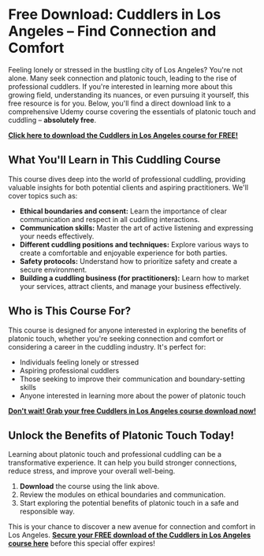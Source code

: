 # Free Download: Cuddlers in Los Angeles – Find Connection and Comfort

Feeling lonely or stressed in the bustling city of Los Angeles? You're not alone. Many seek connection and platonic touch, leading to the rise of professional cuddlers. If you're interested in learning more about this growing field, understanding its nuances, or even pursuing it yourself, this free resource is for you. Below, you'll find a direct download link to a comprehensive Udemy course covering the essentials of platonic touch and cuddling – **absolutely free**.

[**Click here to download the Cuddlers in Los Angeles course for FREE!**](https://udemywork.com/cuddlers-in-los-angeles)

## What You'll Learn in This Cuddling Course

This course dives deep into the world of professional cuddling, providing valuable insights for both potential clients and aspiring practitioners. We'll cover topics such as:

*   **Ethical boundaries and consent:** Learn the importance of clear communication and respect in all cuddling interactions.
*   **Communication skills:** Master the art of active listening and expressing your needs effectively.
*   **Different cuddling positions and techniques:** Explore various ways to create a comfortable and enjoyable experience for both parties.
*   **Safety protocols:** Understand how to prioritize safety and create a secure environment.
*   **Building a cuddling business (for practitioners):** Learn how to market your services, attract clients, and manage your business effectively.

## Who is This Course For?

This course is designed for anyone interested in exploring the benefits of platonic touch, whether you're seeking connection and comfort or considering a career in the cuddling industry. It's perfect for:

*   Individuals feeling lonely or stressed
*   Aspiring professional cuddlers
*   Those seeking to improve their communication and boundary-setting skills
*   Anyone interested in learning more about the power of platonic touch

[**Don't wait! Grab your free Cuddlers in Los Angeles course download now!**](https://udemywork.com/cuddlers-in-los-angeles)

## Unlock the Benefits of Platonic Touch Today!

Learning about platonic touch and professional cuddling can be a transformative experience. It can help you build stronger connections, reduce stress, and improve your overall well-being.

1.  **Download** the course using the link above.
2.  Review the modules on ethical boundaries and communication.
3.  Start exploring the potential benefits of platonic touch in a safe and responsible way.

This is your chance to discover a new avenue for connection and comfort in Los Angeles. **[Secure your FREE download of the Cuddlers in Los Angeles course here](https://udemywork.com/cuddlers-in-los-angeles)** before this special offer expires!
